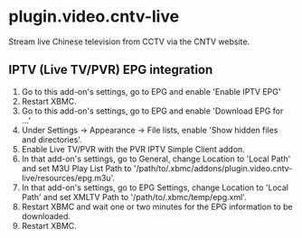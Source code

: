plugin.video.cntv-live
======================

Stream live Chinese television from CCTV via the CNTV website.

IPTV (Live TV/PVR) EPG integration
----------------------------------
1. Go to this add-on's settings, go to EPG and enable 'Enable IPTV EPG'
2. Restart XBMC.
3. Go to this add-on's settings, go to EPG and enable 'Download EPG for ...'
4. Under Settings -> Appearance -> File lists, enable 'Show hidden files and directories'.
5. Enable Live TV/PVR with the PVR IPTV Simple Client addon.
6. In that add-on's settings, go to General, change Location to 'Local Path' and set M3U Play List Path to '/path/to/.xbmc/addons/plugin.video.cntv-live/resources/epg.m3u'.
7. In that add-on's settings, go to EPG Settings, change Location to 'Local Path' and set XMLTV Path to '/path/to/.xbmc/temp/epg.xml'.
8. Restart XBMC and wait one or two minutes for the EPG information to be downloaded.
9. Restart XBMC.
